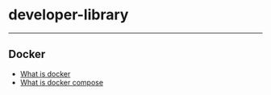 # developer-library
---
## Docker
 - [What is docker](https://eternalhost.net/blog/razrabotka/chto-takoe-docker?utm_source=google.com&utm_medium=organic&utm_campaign=google.com&utm_referrer=google.com#p0)
 - [What is docker compose](https://eternalhost.net/base/vps-vds/docker-compose-yml)
